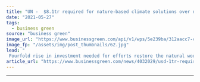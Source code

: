```yaml
---
title: "UN -  $8.1tr required for nature-based climate solutions over next 30 years"
date: "2021-05-27"
tags: 
  - business green
source: "business green"
image_url: "https://www.businessgreen.com/api/v1/wps/5e239ba/312aacc7-c088-46d0-adf6-6dcb39003707/1/iStock-1148154212-forest-restoration-185x114.jpg"
image_fp: "/assets/img/post_thumbnails/62.jpg"
lead: "
 Fourfold rise in investment needed for efforts restore the natural world while also mitigating greenhouse gases and climate impacts, UN warns ..."
article_url: "https://www.businessgreen.com/news/4032029/usd-1tr-required-nature-climate-solutions"
---
```


---
